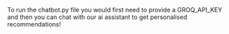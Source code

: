 To run the chatbot.py file you would first need to provide a GROQ_API_KEY and then you can chat with our ai assistant to get personalised recommendations!
